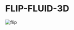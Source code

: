 # FLIP-FLUID-3D
![flip](https://user-images.githubusercontent.com/29534328/137800751-a369c3ed-9446-435a-a54d-d7841faec38e.gif)
